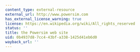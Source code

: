 ```yaml
---
content_type: external-resource
external_url: http://www.powersim.com
has_external_license_warning: true
license: https://en.wikipedia.org/wiki/All_rights_reserved
status: ''
title: the Powersim web site
uid: 0b4937d8-7cc4-43bf-a338-1425d41eb6d0
wayback_url: ''
---
```

